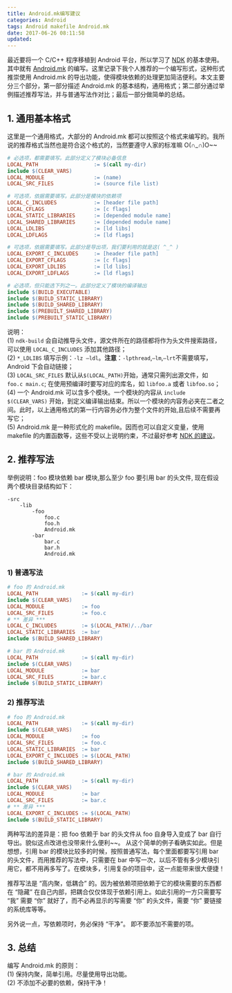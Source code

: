 ```yaml
---
title: Android.mk编写建议
categories: Android
tags: Android makefile Android.mk
date: 2017-06-26 08:11:58
updated: 
---
```


最近要将一个 C/C++ 程序移植到 Android 平台，所以学习了 [NDK](https://developer.android.com/ndk/guides/index.html) 的基本使用。其中就有 [Android.mk](https://developer.android.com/ndk/guides/android_mk.html) 的编写。这里记录下我个人推荐的一个编写形式，这种形式推崇使用 Android.mk 的导出功能，使得模块依赖的处理更加简洁便利。本文主要分三个部分，第一部分描述 Android.mk 的基本结构，通用格式；第二部分通过举例描述推荐写法，并与普通写法作对比；最后一部分做简单的总结。


## 1. 通用基本格式

这里是一个通用格式，大部分的 Android.mk 都可以按照这个格式来编写的。我所说的推荐格式当然也是符合这个格式的，当然要遵守人家的标准嘛 O(∩_∩)O~~

```makefile
# 必选项，都需要填写。此部分定义了模块必备信息
LOCAL_PATH                  := $(call my-dir)
include $(CLEAR_VARS)
LOCAL_MODULE                := (name)
LOCAL_SRC_FILES             := (source file list)

# 可选项，依据需要填写。此部分是模块的依赖项
LOCAL_C_INCLUDES            := [header file path]
LOCAL_CFLAGS                := [c flags]
LOCAL_STATIC_LIBRARIES      := [depended module name] 
LOCAL_SHARED_LIBRARIES      := [depended module name]
LOCAL_LDLIBS                := [ld libs]
LOCAL_LDFLAGS               := [ld flags]

# 可选项，依据需要填写。此部分是导出项，我们要利用的就是这( ^_^ )
LOCAL_EXPORT_C_INCLUDES     := [header file path] 
LOCAL_EXPORT_CFLAGS         := [c flags]
LOCAL_EXPORT_LDLIBS         := [ld libs] 
LOCAL_EXPORT_LDFLAGS        := [ld flags]

# 必选项，但只能选下列之一。此部分定义了模块的编译输出
include $(BUILD_EXECUTABLE) 
include $(BUILD_STATIC_LIBRARY) 
include $(BUILD_SHARED_LIBRARY) 
include $(PREBUILT_SHARED_LIBRARY)
include $(PREBUILT_STATIC_LIBRARY)
```

说明：  
(1) `ndk-build` 会自动推导头文件，源文件所在的路径都将作为头文件搜索路径，可以使用 `LOCAL_C_INCLUDES` 添加其他路径；  
(2) `*_LDLIBS` 填写示例：`-lz –ldl`。**注意**：`-lpthread`,`–lm`,`–lrt`不需要填写，Android 下会自动链接；     
(3) `LOCAL_SRC_FILES` 默认从`$(LOCAL_PATH)`开始，通常只需列出源文件，如 `foo.c main.c`; 在使用预编译时要写对应的库名，如 `libfoo.a` 或者 `libfoo.so`；  
(4) 一个 Android.mk 可以含多个模块。一个模块的内容从 `include $(CLEAR_VARS)` 开始，到定义编译输出结束。所以一个模块的内容务必夹在二者之间。此时，以上通用格式的第一行内容务必作为整个文件的开始,且后续不需要再写它；    
(5) Android.mk 是一种形式化的 makefile。因而也可以自定义变量，使用 makefile 的内置函数等，这些不受以上说明约束，不过最好参考 [NDK 的建议](https://developer.android.com/ndk/guides/android_mk.html#var)。


## 2. 推荐写法

举例说明：foo 模块依赖 bar 模块,那么至少 foo 要引用 bar 的头文件, 现在假设两个模块目录结构如下：   

```
-src
    -lib
        -foo
            foo.c
            foo.h
            Android.mk
        -bar
            bar.c
            bar.h
            Android.mk
```

### 1) 普通写法

```makefile
# foo 的 Android.mk
LOCAL_PATH              := $(call my-dir)
include $(CLEAR_VARS)
LOCAL_MODULE            := foo
LOCAL_SRC_FILES         := foo.c
# ** 差异 ***
LOCAL_C_INCLUDES        := $(LOCAL_PATH)/../bar
LOCAL_STATIC_LIBRARIES  := bar 
include $(BUILD_SHARED_LIBRARY) 

# bar 的 Android.mk
LOCAL_PATH              := $(call my-dir)
include $(CLEAR_VARS)
LOCAL_MODULE            := bar
LOCAL_SRC_FILES         := bar.c
include $(BUILD_STATIC_LIBRARY) 
```

### 2) 推荐写法

```makefile
# foo 的 Android.mk
LOCAL_PATH              := $(call my-dir)
include $(CLEAR_VARS)
LOCAL_MODULE            := foo
LOCAL_SRC_FILES         := foo.c
LOCAL_STATIC_LIBRARIES  := bar
LOCAL_EXPORT_C_INCLUDES	:= $(LOCAL_PATH)   
include $(BUILD_SHARED_LIBRARY) 

# bar 的 Android.mk
LOCAL_PATH              := $(call my-dir)
include $(CLEAR_VARS)
LOCAL_MODULE            := bar
LOCAL_SRC_FILES         := bar.c
# ** 差异 ***
LOCAL_EXPORT_C_INCLUDES	:= $(LOCAL_PATH)  
include $(BUILD_STATIC_LIBRARY) 
```

两种写法的差异是：把 foo 依赖于 bar 的头文件从 foo 自身导入变成了 bar 自行导出。貌似这点改进也没带来什么便利~~。 从这个简单的例子看确实如此。但是想想，引用 bar 的模块比较多的时候，按照普通写法，每个里面都要写引用 bar 的头文件，而用推荐的写法中，只需要在 bar 中写一次，以后不管有多少模块引用它，都不用再多写了。在模块多，引用复杂的项目中，这一点能带来很大便捷！

推荐写法是 “高内聚，低耦合” 的。因为被依赖项把依赖于它的模块需要的东西都在 “隐藏” 在自己内部，把耦合仅仅体现于依赖引用上。如此引用的一方只需要写 “我” 需要 “你” 就好了，而不必再显示的写需要 “你” 的头文件，需要 “你” 要链接的系统库等等。   

另外说一点，写依赖项时，务必保持 “干净”。 即不要添加不需要的项。   


## 3. 总结  

编写 Android.mk 的原则：   
(1)	保持内聚，简单引用。尽量使用导出功能。  
(2)	不添加不必要的依赖，保持干净！
